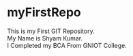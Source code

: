 # myFirstRepo
This is my First GIT Repository.
<br>
My Name is Shyam Kumar. <br>
I Completed my BCA From GNIOT College.
